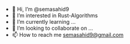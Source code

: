 - 👋 Hi, I’m @semasahid9
- 👀 I’m interested in Rust-Algorithms
- 🌱 I’m currently learning ...
- 💞️ I’m looking to collaborate on ...
- 📫 How to reach me semasahid9@gmail.com

<!---
semasahid9/semasahid9 is a ✨ special ✨ repository because its `README.md` (this file) appears on your GitHub profile.
You can click the Preview link to take a look at your changes.
--->
